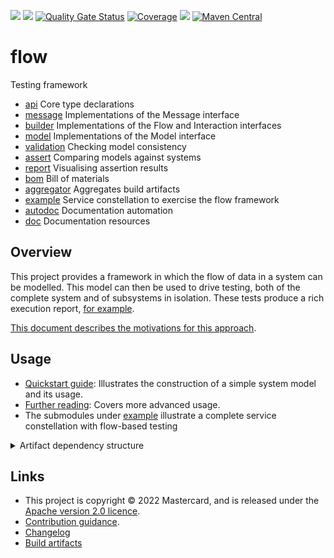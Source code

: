 
[![](https://github.com/Mastercard/flow/actions/workflows/maven.yml/badge.svg)](https://github.com/Mastercard/flow/actions/workflows/maven.yml)
[![](https://github.com/Mastercard/flow/actions/workflows/codeql-analysis.yml/badge.svg)](https://github.com/Mastercard/flow/actions/workflows/codeql-analysis.yml)
[![Quality Gate Status](https://sonarcloud.io/api/project_badges/measure?project=Mastercard_flow&metric=alert_status)](https://sonarcloud.io/summary/new_code?id=Mastercard_flow)
[![Coverage](https://sonarcloud.io/api/project_badges/measure?project=Mastercard_flow&metric=coverage)](https://sonarcloud.io/summary/new_code?id=Mastercard_flow)
[![](https://img.shields.io/github/license/Mastercard/flow)](LICENCE)
[![Maven Central](https://img.shields.io/maven-central/v/com.mastercard.test.flow/parent)](https://search.maven.org/search?q=com.mastercard.test.flow)

<!-- title start -->

# flow

Testing framework



 * [api](api) Core type declarations
 * [message](message) Implementations of the Message interface
 * [builder](builder) Implementations of the Flow and Interaction interfaces
 * [model](model) Implementations of the Model interface
 * [validation](validation) Checking model consistency
 * [assert](assert) Comparing models against systems
 * [report](report) Visualising assertion results
 * [bom](bom) Bill of materials
 * [aggregator](aggregator) Aggregates build artifacts
 * [example](example) Service constellation to exercise the flow framework
 * [autodoc](autodoc) Documentation automation
 * [doc](doc) Documentation resources

<!-- title end -->

## Overview

This project provides a framework in which the flow of data in a system can be modelled.
This model can then be used to drive testing, both of the complete system and of subsystems in isolation.
These tests produce a rich execution report, [for example](https://mastercard.github.io/flow/execution/latest/app-itest/target/mctf/latest/index.html).

[This document describes the motivations for this approach](doc/src/main/markdown/motivation/index.md).

## Usage

 * [Quickstart guide](doc/src/main/markdown/quickstart.md): Illustrates the construction of a simple system model and its usage.
 * [Further reading](doc/src/main/markdown/further.md): Covers more advanced usage.
 * The submodules under [example](example) illustrate a complete service constellation with flow-based testing

<details>
<summary>Artifact dependency structure</summary>

<!-- start_module_diagram:framework -->

```mermaid
graph TB
  subgraph com.mastercard.test.flow
    api --> message-core
    api --> builder
    api --> model
    api --> validation-core
    api --> report-core
    assert-core --> assert-junit4
    assert-core --> assert-junit5
    assert-filter --> assert-core
    message-core --> message-http
    message-core --> message-json
    message-core --> message-sql
    message-core --> message-text
    message-core --> message-web
    message-core --> message-xml
    report-core --> assert-filter
    report-core --> duct
    report-ng --> report-core
    validation-core --> validation-junit4
    validation-core --> validation-junit5
    validation-core --> coppice
  end
```

<!-- end_module_diagram -->
</details>

## Links

 * This project is copyright © 2022 Mastercard, and is released under the [Apache version 2.0 licence](LICENCE).
 * [Contribution guidance](CONTRIBUTING.md).
 * [Changelog](CHANGELOG.md)
 * [Build artifacts](https://mastercard.github.io/flow/)
